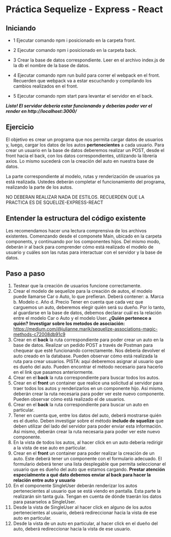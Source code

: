 # Práctica Sequelize - Express - React

## Iniciando

- 1 Ejecutar comando npm i posicionado en la carpeta front.

- 2 Ejecutar comando npm i posicionado en la carpeta back.

- 3 Crear la base de datos correspondiente. Leer en el archivo index.js de la db el nombre de la base de datos.

- 4 Ejecutar comando npm run build para correr el webpack en el front. Recuerden que webpack va a estar escuchando y compilando los cambios realizados en el front.

- 5 Ejecutar comando npm start para levantar el servidor en el back.

**_Listo! El servidor debería estar funcionando y deberías poder ver el render en http://localhost:3000/_**

## Ejercicio

El objetivo es crear un programa que nos permita cargar datos de usuarios y, luego, cargar los datos de los autos **pertenecientes** a cada usuario.
Para crear un usuario en la base de datos deberemos realizar un POST, desde el front hacia el back, con los datos correspondientes, utilizando la librería axios.
Lo mismo sucederá con la creación del auto en nuestra base de datos.

La parte correspondiente al modelo, rutas y renderización de usuarios ya está realizada. Ustedes deberán completar el funcionamiento del programa, realizando la parte de los autos.

NO DEBERAN REALIZAR NADA DE ESTILOS.
RECUERDEN QUE LA PRACTICA ES DE SQUELIZE-EXPRESS-REACT

## Entender la estructura del código existente

Les recomendamos hacer una lectura comprensiva de los archivos existentes. Comenzando desde el componete Main, ubicado en la carpeta components, y continuando por los componentes hijos.
Del mismo modo, deberán ir al back para comprender cómo está realizado el modelo de usuario y cuáles son las rutas para interactuar con el servidor y la base de datos.

## Paso a paso

1. Testear que la creación de usuarios funcione correctamente.
2. Crear el modelo de sequelize para la creación de autos, el modelo puede llamarse Car o Auto, lo que prefieran. Deberá contener:
   a. Marca
   b. Modelo
   c. Año
   d. Precio
   Tener en cuenta que cada vez que carguemos un auto, deberemos elegir quién será su dueño. Por lo tanto, al guardarse en la base de datos, debemos declarar cuál es la relación entre el modelo Car o Auto y el modelo User.
   **¿Quién pertenece a quién?**
   **Investigar sobre los metodos de asociación:**
   https://medium.com/@julianne.marik/sequelize-associations-magic-methods-c72008db91c9
3. Crear en el **back** la ruta correspondiente para poder crear un auto en la base de datos. Realizar un pedido POST a través de Postman para chequear que esté funcionando correctamente. Nos debería devolver el auto creado en la database.
   Pueden observar cómo está realizada la ruta para crear usuarios.
   PISTA: aquí deberemos asignar al usuario que es dueño del auto. Pueden encontrar el método necesario para hacerlo en el link que pasamos anteriormente.
4. Crear en el **back** la ruta correspondiente para buscar todos los autos.
5. Crear en el **front** un container que realice una solicitud al servidor para traer todos los autos y renderizarlos en un componente hijo. Así mismo, deberán crear la ruta necesaria para poder ver este nuevo componente.
   Pueden observar cómo está realizado el de usuarios.
6. Crear en el **back** la ruta correspondiente para buscar un auto en particular.
7. Tener en cuenta que, entre los datos del auto, deberá mostrarse quién es el dueño.
   Deben investigar sobre el método **include de squelize** que deben utilizar del lado del servidor para poder enviar esta información.
   Asi mismo, deberán crear la ruta necesaria para poder ver este nuevo componente.
8. En la vista de todos los autos, al hacer click en un auto debería redirigir a la vista de ese auto en particular.
9. Crear en el **front** un container para poder realizar la creación de un auto. Este deberá tener un componente con el formulario adecuado. El formulario deberá tener una lista desplegable que permita seleccionar el usuario que es dueño del auto que estamos cargando.
   **Prestar atención especialmente a qué dato debemos enviar al back para hacer la relación entre auto y usuario**
10. En el componente SingleUser deberán renderizar los autos pertenecientes al usuario que se está viendo en pantalla. Esta parte la realizarán sin tanta guía. Tengan en cuenta de dónde traerán los datos para pasarselos a SingleUser.
11. Desde la vista de SingleUser al hacer click en alguno de los autos pertenecientes al usuario, deberá redireccionar hacia la vista de ese auto en particular.
12. Desde la vista de un auto en particular, al hacer click en el dueño del auto, deberá redireccionar hacia la vista de ese usuario.

